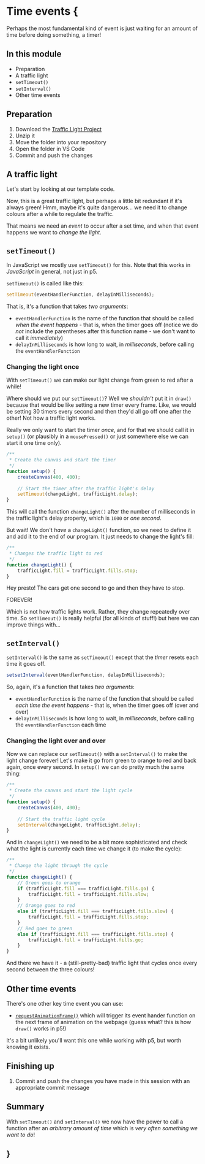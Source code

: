 # Time events {
   
Perhaps the most fundamental kind of event is just waiting for an amount of time before doing something, a timer!

## In this module

- Preparation
- A traffic light
- `setTimeout()`
- `setInterval()`
- Other time events

## Preparation

1. Download the [Traffic Light Project](./examples/traffic-light.zip)
2. Unzip it
3. Move the folder into your repository
4. Open the folder in VS Code
5. Commit and push the changes

## A traffic light

Let's start by looking at our template code.

Now, this is a great traffic light, but perhaps a little bit redundant if it's always green! Hmm, maybe it's quite dangerous... we need it to change colours after a while to regulate the traffic.

That means we need an *event* to occur after a set time, and when that event happens we want to *change the light*.

## `setTimeout()`

In JavaScript we mostly use `setTimeout()` for this. Note that this works in *JavaScript* in general, not just in p5. 

`setTimeout()` is called like this:

```javascript
setTimeout(eventHandlerFunction, delayInMilliseconds);
```

That is, it's a function that takes *two arguments*:

- `eventHandlerFunction` is the name of the function that should be called *when the event happens* - that is, when the timer goes off (notice we do *not* include the parentheses after this function name - we don't want to call it *immediately*)
- `delayInMilliseconds` is how long to wait, in *milliseconds*, before calling the `eventHandlerFunction`

### Changing the light once

With `setTimeout()` we can make our light change from green to red after a while!

Where should we put our `setTimeout()`? Well we *shouldn't* put it in `draw()` because that would be like setting a new timer every frame. Like, we would be setting 30 timers every second and then they'd all go off one after the other! Not how a traffic light works.

Really we only want to start the timer *once*, and for that we should call it in `setup()` (or plausibly in a `mousePressed()` or just somewhere else we can start it one time only).

```javascript
/**
 * Create the canvas and start the timer
 */
function setup() {
    createCanvas(400, 400);
    
    // Start the timer after the traffic light's delay
    setTimeout(changeLight, trafficLight.delay);
}
```

This will call the function `changeLight()` after the number of milliseconds in the traffic light's delay property, which is `1000` or *one second*.

But wait! We don't *have* a `changeLight()` function, so we need to define it and add it to the end of our program. It just needs to change the light's fill:

```javascript
/**
 * Changes the traffic light to red
 */
function changeLight() {
    trafficLight.fill = trafficLight.fills.stop;
}
```

Hey presto! The cars get one second to go and then they have to stop.

FOREVER!

Which is not how traffic lights work. Rather, they change repeatedly over time. So `setTimeout()` is really helpful (for all kinds of stuff!) but here we can improve things with...

## `setInterval()`

`setInterval()` is the same as `setTimeout()` except that the *timer* resets each time it goes off.

```javascript
setsetInterval(eventHandlerFunction, delayInMilliseconds);
```

So, again, it's a function that takes *two arguments*:

- `eventHandlerFunction` is the name of the function that should be called *each time the event happens* - that is, when the timer goes off (over and over)
- `delayInMilliseconds` is how long to wait, in *milliseconds*, before calling the `eventHandlerFunction` each time

### Changing the light over and over

Now we can replace our `setTimeout()` with a `setInterval()` to make the light change forever! Let's make it go from green to orange to red and back again, once every second. In `setup()` we can do pretty much the same thing:

```javascript
/**
 * Create the canvas and start the light cycle
 */
function setup() {
    createCanvas(400, 400);
    
    // Start the traffic light cycle
    setInterval(changeLight, trafficLight.delay);
}
```

And in `changeLight()` we need to be a bit more sophisticated and check what the light is currently each time we change it (to make the cycle):

```javascript
/**
 * Change the light through the cycle
 */
function changeLight() {
    // Green goes to orange
    if (trafficLight.fill === trafficLight.fills.go) {
        trafficLight.fill = trafficLight.fills.slow;
    }
    // Orange goes to red
    else if (trafficLight.fill === trafficLight.fills.slow) {
        trafficLight.fill = trafficLight.fills.stop;
    }
    // Red goes to green
    else if (trafficLight.fill === trafficLight.fills.stop) {
        trafficLight.fill = trafficLight.fills.go;
    }
}
```

And there we have it - a (still-pretty-bad) traffic light that cycles once every second between the three colours!

## Other time events

There's one other key time event you can use:

- [`requestAnimationFrame()`](https://developer.mozilla.org/en-US/docs/Web/API/Window/requestAnimationFrame) which will trigger its event hander function on the next frame of animation on the webpage (guess what? this is how `draw()` works in p5!)

It's a bit unlikely you'll want this one while working with p5, but worth knowing it exists.

## Finishing up

1. Commit and push the changes you have made in this session with an appropriate commit message

## Summary

With `setTimeout()` and `setInterval()` we now have the power to call a function after an *arbitrary amount of time* which is *very often something we want to do*!

## }